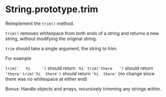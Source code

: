 # String.prototype.trim

Reimplement the `trim()` method.

`trim()` removes whitespace from both ends of a string and returns a new string, without modifying the original string.

`trim` should take a single argument, the string to trim.

For example

`trim('   hi     ')` should return `'hi'`
`trim('there   ')` should return `'there'`
`trim('hi  there')` should return `'hi  there'` (no change since there was no whitespace at either end)

Bonus: Handle objects and arrays, recursively trimming any strings within.
